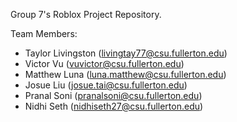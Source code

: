 Group 7's Roblox Project Repository. 

Team Members:
- Taylor Livingston (livingtay77@csu.fullerton.edu)
- Victor Vu (vuvictor@csu.fullerton.edu)
- Matthew Luna (luna.matthew@csu.fullerton.edu)
- Josue Liu (josue.tai@csu.fullerton.edu)
- Pranal Soni (pranalsoni@csu.fullerton.edu)
- Nidhi Seth (nidhiseth27@csu.fullerton.edu)
